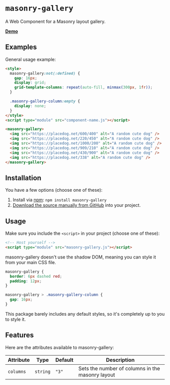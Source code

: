 # `masonry-gallery`

A Web Component for a Masonry layout gallery.

**[Demo](https://masonry-gallery-wc.netlify.app/)**

## Examples

General usage example:

```html
<style>
  masonry-gallery:not(:defined) {
    gap: 16px;
    display: grid;
    grid-template-columns: repeat(auto-fill, minmax(300px, 1fr));
  }

  .masonry-gallery-column:empty {
    display: none;
  }
</style>
<script type="module" src="component-name.js"></script>

<masonry-gallery>
  <img src="https://placedog.net/600/400" alt="A random cute dog" />
  <img src="https://placedog.net/220/450" alt="A random cute dog" />
  <img src="https://placedog.net/1000/200" alt="A random cute dog" />
  <img src="https://placedog.net/909/210" alt="A random cute dog" />
  <img src="https://placedog.net/430/900" alt="A random cute dog" />
  <img src="https://placedog.net/338" alt="A random cute dog" />
</masonry-gallery>
```

## Installation

You have a few options (choose one of these):

1. Install via [npm](https://www.npmjs.com/package/masonry-gallery): `npm install masonry-gallery`
2. [Download the source manually from GitHub](https://github.com/andrico1234/masonry-gallery/releases) into your project.

## Usage

Make sure you include the `<script>` in your project (choose one of these):

```html
<!-- Host yourself -->
<script type="module" src="masonry-gallery.js"></script>
```

masonry-gallery doesn't use the shadow DOM, meaning you can style it from your main CSS file.

```css
masonry-gallery {
  border: 6px dashed red;
  padding: 12px;
}

masonry-gallery > .masonry-gallery-column {
  gap: 16px;
}
```

This package barely includes any default styles, so it's completely up to you to style it.

## Features

Here are the attributes available to masonry-gallery:

| Attribute | Type     | Default | Description                                      |
| --------- | -------- | ------- | ------------------------------------------------ |
| `columns` | `string` | `"3"`   | Sets the number of columns in the masonry layout |

